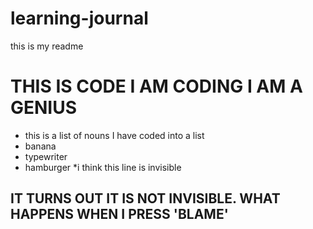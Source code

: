 # learning-journal
this is my readme
# THIS IS CODE I AM CODING I AM A GENIUS
* this is a list of nouns I have coded into a list
* banana
* typewriter
* hamburger
*i think this line is invisible
## IT TURNS OUT IT IS NOT INVISIBLE.  WHAT HAPPENS WHEN I PRESS 'BLAME'
